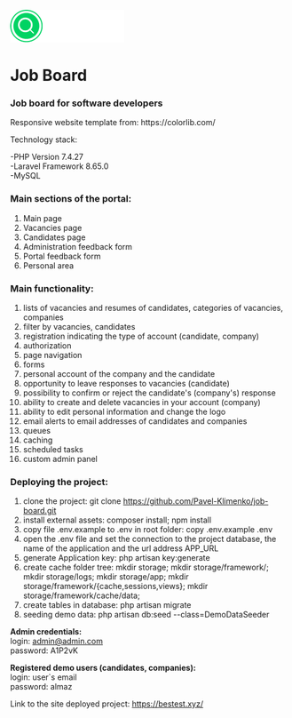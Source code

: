 ![Logo](https://github.com/Pavel-Klimenko/job-board/blob/master/public/img/logo.png)

<h1>Job Board</h1>
<h3>Job board for software developers</h3>
Responsive website template from: https://colorlib.com/

Technology stack:
    
-PHP Version 7.4.27<br/>
-Laravel Framework 8.65.0<br/>
-MySQL

<h3>Main sections of the portal:</h3>

1) Main page
2) Vacancies page
3) Candidates page
4) Administration feedback form
5) Portal feedback form
6) Personal area

<h3>Main functionality:</h3>

1) lists of vacancies and resumes of candidates, categories of vacancies, companies
2) filter by vacancies, candidates
3) registration indicating the type of account (candidate, company)
4) authorization
5) page navigation
6) forms
7) personal account of the company and the candidate
8) opportunity to leave responses to vacancies (candidate)
9) possibility to confirm or reject the candidate's (company's) response
10) ability to create and delete vacancies in your account (company)
11) ability to edit personal information and change the logo
12) email alerts to email addresses of candidates and companies
13) queues
14) caching
15) scheduled tasks
16) custom admin panel


<h3>Deploying the project:</h3>

1) clone the project: git clone https://github.com/Pavel-Klimenko/job-board.git
2) install external assets: composer install; npm install
3) copy file .env.example to .env in root folder: copy .env.example .env
5) open the .env file and set the connection to the project database, the name of the application and the url address APP_URL
6) generate Application key: php artisan key:generate
7) create cache folder tree: 
mkdir storage; mkdir storage/framework/; mkdir storage/logs; mkdir storage/app; mkdir storage/framework/{cache,sessions,views}; mkdir storage/framework/cache/data; 
8) create tables in database: php artisan migrate
9) seeding demo data: php artisan db:seed --class=DemoDataSeeder


<b>Admin credentials:</b><br/>
login: admin@admin.com<br/>
password: A1P2vK<br/>

<b>Registered demo users (candidates, companies):</b><br/>
login: user`s email<br/>
password: almaz<br/>


Link to the site deployed project: https://bestest.xyz/

